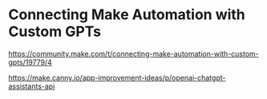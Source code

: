 # Connecting Make Automation with Custom GPTs

https://community.make.com/t/connecting-make-automation-with-custom-gpts/19779/4

https://make.canny.io/app-improvement-ideas/p/openai-chatgpt-assistants-api

